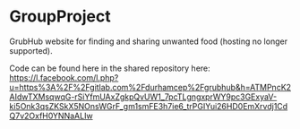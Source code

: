 # GroupProject
GrubHub website for finding and sharing unwanted food (hosting no longer supported).

Code can be found here in the shared repository here: https://l.facebook.com/l.php?u=https%3A%2F%2Fgitlab.com%2Fdurhamcep%2Fgrubhub&h=ATMPncK2AIdwTXMsqwqG-rSiYfmUAxZgkpQvUW1_7pcTLgngxprWY9pc3GExyaV-ki5Onk3qsZKSkX5NOnsWGrF_gm1smFE3h7ie6_trPGIYui26HD0EmXrvdj1CdQ7v2OxfH0YNNaALIw
